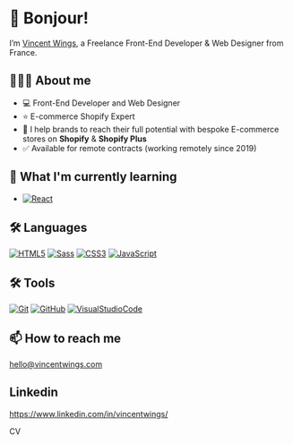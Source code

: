 # 👋 Bonjour!
I’m [Vincent Wings](http://vincentwings.com), a Freelance Front-End Developer & Web Designer from France.

## 👨🏻‍💻 About me
* 💻 Front-End Developer and Web Designer
* ⭐️ E-commerce Shopify Expert
* 🚀 I help brands to reach their full potential with bespoke E-commerce stores on **Shopify** & **Shopify Plus**
* ✅ Available for remote contracts (working remotely since 2019)

## 🌱 What I'm currently learning
* [![React](https://img.shields.io/badge/-React-black?style=for-the-badge&logo=react&logoColor=E34F26)](https://reactjs.org/)

## 🛠️ Languages
[![HTML5](https://img.shields.io/badge/-HTML5-000?style=for-the-badge&logo=HTML5&logoColor=E34F26)](https://www.w3.org/html/)
[![Sass](https://img.shields.io/badge/-Sass-000?style=for-the-badge&logo=Sass&logoColor=CC6699)](https://sass-lang.com)
[![CSS3](https://img.shields.io/badge/-CSS3-000?style=for-the-badge&logo=CSS3&logoColor=1572B6)](https://developer.mozilla.org/fr/docs/Web/CSS)
[![JavaScript](https://img.shields.io/badge/-JavaScript-000?style=for-the-badge&logo=JavaScript&logoColor=F7DF1E)](https://developer.mozilla.org/en-US/docs/Web/JavaScript)

## 🛠️ Tools
[![Git](https://img.shields.io/badge/-Git-000?style=for-the-badge&logo=Git&logoColor=F05032)](https://git-scm.com/)
[![GitHub](https://img.shields.io/badge/-GitHub-000?style=for-the-badge&logo=GitHub&logoColor=FFF)](https://www.github.com/)
[![VisualStudioCode](https://img.shields.io/badge/-vscode-000?style=for-the-badge&logo=vscode&logoColor=FFF)](https://www.github.com/)


## 📫 How to reach me
hello@vincentwings.com

## Linkedin
https://www.linkedin.com/in/vincentwings/

CV

<!---
VincentWings/VincentWings is a ✨ special ✨ repository because its `README.md` (this file) appears on your GitHub profile.
You can click the Preview link to take a look at your changes.
--->
